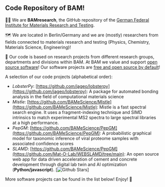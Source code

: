 ## Code Repository of BAM!

🙋‍♀️ We are **BAMresearch**, the GitHub repository of the [German Federal Institute for Materials Research and Testing](https://www.bam.de/Navigation/EN/Home/home.html).

🗺️ We are located in Berlin/Germany and we are (mostly) researchers from fields connected to materials research and testing (Physics, Chemistry, Materials Science, Engineering)!

🧪 Our code is based on research projects from different research groups, departments and divisions within BAM. At BAM we value and support [open source software](https://github.com/BAMresearch/.oss)! Our software projects are [free and open source by default](https://github.com/BAMresearch/.oss-strategy)!

A selection of our code projects (alphabetical order):
* *LobsterPy*: [https://github.com/jageo/lobsterpy](https://github.com/jageo/lobsterpy): A package for automated bonding analysis in the field of computational materials science
* *Mistle*: [https://github.com/BAMeScience/Mistle](https://github.com/BAMeScience/Mistle): Mistle is a fast spectral search engine. It uses a fragment-indexing technique and SIMD intrinsics to match experimental MS2 spectra to large spectral libraries at a high performance.
* *PepGM*: [https://github.com/BAMeScience/PepGM](https://github.com/BAMeScience/PepGM): A probabilistic graphical model for taxonomic inference of viral proteome samples with associated confidence scores 
* *SLAMD*: [https://github.com/BAMeScience/PepGM](https://github.com/Mat-O-Lab/WEBSLAMD/tree/main): An open source web app for data driven acceleration of cement and concrete development through digital lab twin and AI optimization (**Python/javascript**). [![Github Stars](https://img.shields.io/github/stars/BAMresearch/WEBSLAMD?style=social)]

More software projects can be found in the list below! Enjoy! 🎉
